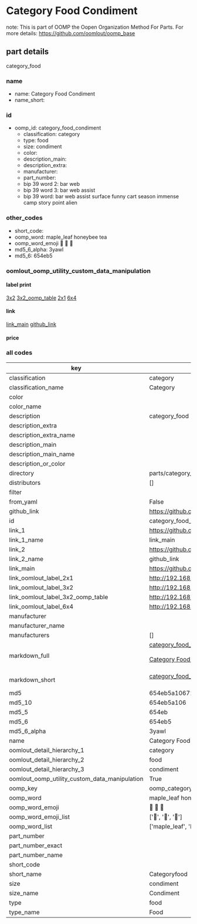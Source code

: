 # Category Food Condiment  

note: This is part of OOMP the Oopen Organization Method For Parts. For more details: https://github.com/oomlout/oomp_base

##  part details



category_food

### name
* name: Category Food Condiment
* name_short: 
### id
* oomp_id: category_food_condiment
  * classification: category
  * type: food
  * size: condiment
  * color: 
  * description_main: 
  * description_extra: 
  * manufacturer: 
  * part_number: 
  * bip 39 word 2: bar web
  * bip 39 word 3: bar web assist
  * bip 39 word: bar web assist surface funny cart season immense camp story point alien

### other_codes
* short_code: 
* oomp_word: maple_leaf honeybee tea
* oomp_word_emoji :maple_leaf: :honeybee: :tea:
* md5_6_alpha: 3yawl
* md5_6: 654eb5






### oomlout_oomp_utility_custom_data_manipulation
#### label print
[3x2](http://192.168.1.245:1112/?label=oomp%203yawl)
[3x2_oomp_table](http://192.168.1.107:1112/?label=oomp%203yawl)
[2x1](http://192.168.1.242:1112/?label=oomp%203yawl)
[6x4](http://192.168.1.55:1112/?label=oomp%203yawl)    

#### link

[link_main](https://github.com/oomlout/oomlout_oomp_current_version_messy/tree/main/parts/category_food_condiment) [github_link](https://github.com/oomlout/oomlout_oomp_part_src/tree/main/parts/category_food_condiment)                             

#### price







### all codes 
| key | value |  
| --- | --- |  
| classification | category |  
| classification_name | Category |  
| color |  |  
| color_name |  |  
| description | category_food |  
| description_extra |  |  
| description_extra_name |  |  
| description_main |  |  
| description_main_name |  |  
| description_or_color |   |  
| directory | parts/category_food_condiment |  
| distributors | [] |  
| filter |  |  
| from_yaml | False |  
| github_link | https://github.com/oomlout/oomlout_oomp_part_src/tree/main/parts/category_food_condiment |  
| id | category_food_condiment |  
| link_1 | https://github.com/oomlout/oomlout_oomp_current_version_messy/tree/main/parts/category_food_condiment |  
| link_1_name | link_main |  
| link_2 | https://github.com/oomlout/oomlout_oomp_part_src/tree/main/parts/category_food_condiment |  
| link_2_name | github_link |  
| link_main | https://github.com/oomlout/oomlout_oomp_current_version_messy/tree/main/parts/category_food_condiment |  
| link_oomlout_label_2x1 | http://192.168.1.242:1112/?label=oomp%203yawl |  
| link_oomlout_label_3x2 | http://192.168.1.245:1112/?label=oomp%203yawl |  
| link_oomlout_label_3x2_oomp_table | http://192.168.1.107:1112/?label=oomp%203yawl |  
| link_oomlout_label_6x4 | http://192.168.1.55:1112/?label=oomp%203yawl |  
| manufacturer |  |  
| manufacturer_name |  |  
| manufacturers | [] |  
| markdown_full | [category_food_condiment](https://github.com/oomlout/oomlout_oomp_current_version_messy/tree/main/parts/category_food_condiment)<br>[](https://github.com/oomlout/oomlout_oomp_current_version_messy/tree/main/parts/category_food_condiment)<br>[Category Food Condiment](https://github.com/oomlout/oomlout_oomp_current_version_messy/tree/main/parts/category_food_condiment)<br><br> |  
| markdown_short | [category_food_condiment](https://github.com/oomlout/oomlout_oomp_current_version_messy/tree/main/parts/category_food_condiment)<br><br> |  
| md5 | 654eb5a1067198448c2f1da21bbe3093 |  
| md5_10 | 654eb5a106 |  
| md5_5 | 654eb |  
| md5_6 | 654eb5 |  
| md5_6_alpha | 3yawl |  
| name | Category Food Condiment |  
| oomlout_detail_hierarchy_1 | category |  
| oomlout_detail_hierarchy_2 | food |  
| oomlout_detail_hierarchy_3 | condiment |  
| oomlout_oomp_utility_custom_data_manipulation | True |  
| oomp_key | oomp_category_food_condiment |  
| oomp_word | maple_leaf honeybee tea |  
| oomp_word_emoji | :maple_leaf: :honeybee: :tea: |  
| oomp_word_emoji_list | [':maple_leaf:', ':honeybee:', ':tea:'] |  
| oomp_word_list | ['maple_leaf', 'honeybee', 'tea'] |  
| part_number |  |  
| part_number_exact |  |  
| part_number_name |  |  
| short_code |  |  
| short_name | Categoryfood |  
| size | condiment |  
| size_name | Condiment |  
| type | food |  
| type_name | Food |  
